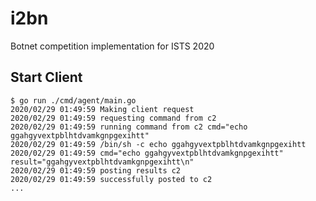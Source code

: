 # i2bn

Botnet competition implementation for ISTS 2020

## Start Client

```console
$ go run ./cmd/agent/main.go
2020/02/29 01:49:59 Making client request
2020/02/29 01:49:59 requesting command from c2
2020/02/29 01:49:59 running command from c2 cmd="echo ggahgyvextpblhtdvamkgnpgexihtt"
2020/02/29 01:49:59 /bin/sh -c echo ggahgyvextpblhtdvamkgnpgexihtt
2020/02/29 01:49:59 cmd="echo ggahgyvextpblhtdvamkgnpgexihtt" result="ggahgyvextpblhtdvamkgnpgexihtt\n"
2020/02/29 01:49:59 posting results c2
2020/02/29 01:49:59 successfully posted to c2
...
```
